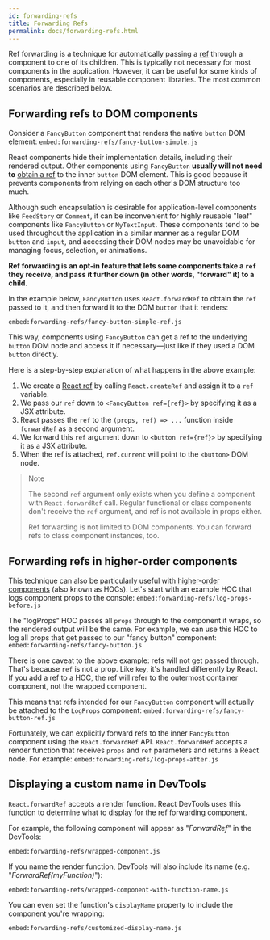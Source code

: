```yaml
---
id: forwarding-refs
title: Forwarding Refs
permalink: docs/forwarding-refs.html
---
```


Ref forwarding is a technique for automatically passing a [ref](/docs/refs-and-the-dom.html) through a component to one of its children. This is typically not necessary for most components in the application. However, it can be useful for some kinds of components, especially in reusable component libraries. The most common scenarios are described below.

## Forwarding refs to DOM components

Consider a `FancyButton` component that renders the native `button` DOM element:
`embed:forwarding-refs/fancy-button-simple.js`

React components hide their implementation details, including their rendered output. Other components using `FancyButton` **usually will not need to** [obtain a ref](/docs/refs-and-the-dom.html) to the inner `button` DOM element. This is good because it prevents components from relying on each other's DOM structure too much.

Although such encapsulation is desirable for application-level components like `FeedStory` or `Comment`, it can be inconvenient for highly reusable "leaf" components like `FancyButton` or `MyTextInput`. These components tend to be used throughout the application in a similar manner as a regular DOM `button` and `input`, and accessing their DOM nodes may be unavoidable for managing focus, selection, or animations.

**Ref forwarding is an opt-in feature that lets some components take a `ref` they receive, and pass it further down (in other words, "forward" it) to a child.**

In the example below, `FancyButton` uses `React.forwardRef` to obtain the `ref` passed to it, and then forward it to the DOM `button` that it renders:

`embed:forwarding-refs/fancy-button-simple-ref.js`

This way, components using `FancyButton` can get a ref to the underlying `button` DOM node and access it if necessary—just like if they used a DOM `button` directly.

Here is a step-by-step explanation of what happens in the above example:

1. We create a [React ref](/docs/refs-and-the-dom.html) by calling `React.createRef` and assign it to a `ref` variable.
1. We pass our `ref` down to `<FancyButton ref={ref}>` by specifying it as a JSX attribute.
1. React passes the `ref` to the `(props, ref) => ...` function inside `forwardRef` as a second argument.
1. We forward this `ref` argument down to `<button ref={ref}>` by specifying it as a JSX attribute.
1. When the ref is attached, `ref.current` will point to the `<button>` DOM node.

>Note
>
>The second `ref` argument only exists when you define a component with `React.forwardRef` call. Regular functional or class components don't receive the `ref` argument, and ref is not available in props either.
>
>Ref forwarding is not limited to DOM components. You can forward refs to class component instances, too.

## Forwarding refs in higher-order components

This technique can also be particularly useful with [higher-order components](/docs/higher-order-components.html) (also known as HOCs). Let's start with an example HOC that logs component props to the console:
`embed:forwarding-refs/log-props-before.js`

The "logProps" HOC passes all `props` through to the component it wraps, so the rendered output will be the same. For example, we can use this HOC to log all props that get passed to our "fancy button" component:
`embed:forwarding-refs/fancy-button.js`

There is one caveat to the above example: refs will not get passed through. That's because `ref` is not a prop. Like `key`, it's handled differently by React. If you add a ref to a HOC, the ref will refer to the outermost container component, not the wrapped component.

This means that refs intended for our `FancyButton` component will actually be attached to the `LogProps` component:
`embed:forwarding-refs/fancy-button-ref.js`

Fortunately, we can explicitly forward refs to the inner `FancyButton` component using the `React.forwardRef` API. `React.forwardRef` accepts a render function that receives `props` and `ref` parameters and returns a React node. For example:
`embed:forwarding-refs/log-props-after.js`

## Displaying a custom name in DevTools

`React.forwardRef` accepts a render function. React DevTools uses this function to determine what to display for the ref forwarding component.

For example, the following component will appear as "*ForwardRef*" in the DevTools:

`embed:forwarding-refs/wrapped-component.js`

If you name the render function, DevTools will also include its name (e.g. "*ForwardRef(myFunction)*"):

`embed:forwarding-refs/wrapped-component-with-function-name.js`

You can even set the function's `displayName` property to include the component you're wrapping:

`embed:forwarding-refs/customized-display-name.js`
